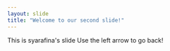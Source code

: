 ```yaml
---
layout: slide
title: "Welcome to our second slide!"
---
```

This is syarafina's slide
Use the left arrow to go back!